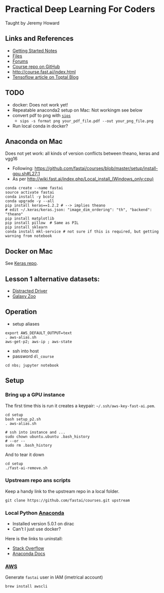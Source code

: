 # Practical Deep Learning For Coders
Taught by Jeremy Howard

## Links and References
- [Getting Started Notes](http://course.fast.ai/start.html)
- [Files](http://files.fast.ai/)
- [Forums](http://forums.fast.ai/)
- [Course repo on GitHub](https://github.com/fastai/courses/tree/master/setup)
- http://course.fast.ai/index.html
- [Tensoflow article on Toptal Blog](https://www.toptal.com/machine-learning/tensorflow-machine-learning-tutorial)

## TODO
- docker: Does  not work yet!
- Repeatable anaconda2 setup on Mac: Not workingm see below
- convert pdf to png with [`sips`](https://ademcan.net/blog/2013/04/10/how-to-convert-pdf-to-png-from-the-command-line-on-a-mac/)
  - `sips -s format png your_pdf_file.pdf --out your_png_file.png`
- Run local conda in docker?

## Anaconda on Mac
Does not yet work: all kinds of version conflicts between theano, keras and vgg16
- Following: https://github.com/fastai/courses/blob/master/setup/install-gpu.sh#L27:1
- As per http://wiki.fast.ai/index.php/Local_install_(Windows_only:cpu)
```
conda create --name fastai
source activate fastai
conda install -y bcolz
conda upgrade -y --all
pip install keras==1.2.2 # --> implies theano
# edit ~/.keras/keras.json: "image_dim_ordering": "th", "backend": "theano"
pip install matplotlib
pip install pillow  # Same as PIL
pip install sklearn
conda install mkl-service # not sure if this is required, but getting warning from notebook
```

## Docker on Mac
See [Keras repo](https://github.com/fchollet/keras/tree/master/docker).

## Lesson 1 alternative datasets:
- [Distracted Driver](https://www.kaggle.com/c/state-farm-distracted-driver-detection/data)
- [Galaxy Zoo](https://www.kaggle.com/c/galaxy-zoo-the-galaxy-challenge/data)

## Operation
- setup aliases
```
export AWS_DEFAULT_OUTPUT=text
. aws-alias.sh 
aws-get-p2; aws-ip ; aws-state
```

- ssh into host
- password `dl_course`
```
cd nbs; jupyter notebook
```

## Setup 
### Bring up a GPU instance
The first time this is run it creates a keypair: `~/.ssh/aws-key-fast-ai.pem`.
```
cd setup
bash setup_p2.sh
. aws-alias.sh

# ssh into instance and ...
sudo chown ubuntu.ubuntu .bash_history
# --or --
sudo rm .bash_history

```

And to tear it down
```
cd setup
./fast-ai-remove.sh 
```

### Upstream repo ans scripts
Keep a handy link to the upstream repo in a local folder.
```
git clone https://github.com/fastai/courses.git upstream
```

### Local Python [Anaconda](https://www.anaconda.com/download/#macos)
- Installed version 5.0.1 on dirac
- Can't I just use docker?

Here is the links to uninstall: 
- [Stack Overflow](https://stackoverflow.com/questions/22585235/python-anaconda-how-to-safely-uninstall)
- [Anaconda Docs](https://docs.anaconda.com/anaconda/install/uninstall)

### [AWS](http://course.fast.ai/lessons/aws.html)
Generate `fastai` user in IAM (imetrical account)
```
brew install awscli
```
